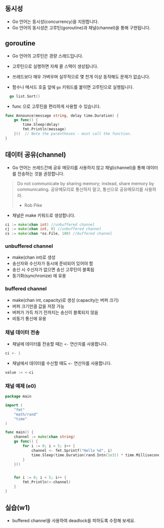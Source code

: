 ## 동시성
* Go 언어는 동시성(concurrency)을 지원합니다.
* Go 언어의 동시성은 고루틴(goroutine)과 채널(channel)을 통해 구현됩니다.

## goroutine
* Go 언어의 고루틴은 경량 스레드입니다.
* 고루틴으로 실행하면 자체 콜 스택이 생성됩니다.
* 쓰레드보다 매우 가벼우며 실무적으로 몇 천개 이상 동작해도 문제가 없습니다.

* 함수나 메서드 호출 앞에 `go` 키워드를 붙이면 고루틴으로 실행됩니다.
```go
  go list.Sort()
```

* func 으로 고루틴을 편리하게 사용할 수 있습니다. 
```go
func Announce(message string, delay time.Duration) {
    go func() {
        time.Sleep(delay)
        fmt.Println(message)
    }()  // Note the parentheses - must call the function.
}
```

## 데이터 공유(channel)
* Go 언어는 쓰레드간에 공유 메모리를 사용하지 않고 채널(channel)을 통해 데이터를 전송하는 것을 권장합니다.

> Do not communicate by sharing memory; instead, share memory by communicating.
> 공유메모리로 통신하지 말고, 통신으로 공유메모리를 사용하라.
>
> - Rob Pike
>
* 채널은 make 키워드로 생성합니다.
```go
ci := make(chan int) //unbuffered channel
cj := make(chan int, 0) //unbuffered channel
cs := make(chan *os.File, 100) //buffered channel
```
### unbuffered channel
* make(chan int)로 생성
* 송신자와 수신자가 동시에 준비되어 있어야 함
* 송신 시 수신자가 없으면 송신 고루틴이 블록됨
* 동기화(synchronize) 에 유용

### buffered channel
* make(chan int, capacity)로 생성 (capacity는 버퍼 크기)
* 버퍼 크기만큼 값을 저장 가능
* 버퍼가 가득 차기 전까지는 송신이 블록되지 않음
* 비동기 통신에 유용

### 채널 데이터 전송
* 채널에 데이터를 전송할 때는 `<-` 연산자를 사용합니다.
```go
ci <- 1
```
* 채널에서 데이터를 수신할 때도 `<-` 연산자를 사용합니다.
```go
value := <-ci
```

### 채널 예제 (e0)
```go
package main

import (
    "fmt"
    "math/rand"
    "time"
)

func main() {
    channel := make(chan string)
    go func() {
        for i := 0; i < 5; i++ {
            channel <- fmt.Sprintf("Hello %d", i)
            time.Sleep(time.Duration(rand.Intn(1e3)) * time.Millisecond)
        }
    }()

    
    for i := 0; i < 5; i++ {
        fmt.Println(<-channel)
    }
}
```

## 실습(w1)
* buffered channel을 사용하여 deadlock을 피하도록 수정해 보세요.

